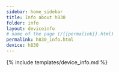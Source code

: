 ```yaml
---
sidebar: home_sidebar
title: Info about h830
folder: info
layout: deviceinfo
# name of the page (/{{permalink}}.html)
permalink: h830_info.html
device: h830
---
```

{% include templates/device_info.md %}
